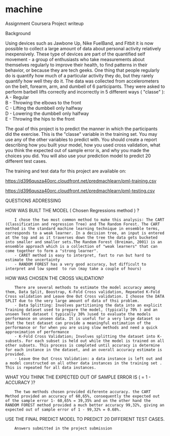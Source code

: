 # machine
Assignment Coursera Project writeup

Background

Using devices such as Jawbone Up, Nike FuelBand, and Fitbit it is now possible to collect a large amount of data about personal activity relatively inexpensively. These type of devices are part of the quantified self movement - a group of enthusiasts who take measurements about themselves regularly to improve their health, to find patterns in their behavior, or because they are tech geeks. One thing that people regularly do is quantify how much of a particular activity they do, but they rarely quantify how well they do it. The data was collected from accelerometers on the belt, forearm, arm, and dumbell of 6 participants. They were asked to perform barbell lifts correctly and incorrectly in 5 different ways ( "classe" ):  
                A - Regular  
                B - Throwing the elbows to the front   
                C - Lifting the dumbbell only halfway    
                D - Lowering the dumbbell only halfway  
                E - Throwing the hips to the front 

The goal of this project is to predict the manner in which the participants did the exercise. This is the "classe" variable in the training set. You may use any of the other variables to predict with. You should create a report describing how you built your model, how you used cross validation, what you think the expected out of sample error is, and why you made the choices you did. You will also use your prediction model to predict 20 different test cases. 

The training and test data for this project are available on: 

https://d396qusza40orc.cloudfront.net/predmachlearn/pml-training.csv

https://d396qusza40orc.cloudfront.net/predmachlearn/pml-testing.csv

QUESTIONS ADDRESSING

HOW WAS BUILT THE MODEL ( Chosen Regressions method ) ?

        I chose the two most common method to make this analysis: The CART (Classification and regression Tree) and The Random Forest. The CART method is the standard machine learning technique in ensemble terms, corresponds to a weak learner. In a decision tree, an input is entered at the top and as it traverses down the tree the data gets bucketed into smaller and smaller sets.The Random Forest (Breiman, 2001) is an ensemble approach which is a collection of "weak learners" that can come together to form a "strong learner".  
        - CARET method is easy to interpret, fast to run but hard to estimate the uncertainty    
        - RANDOM FOREST has a very good accuracy, but difficult to interpret and low speed  to run (may take a couple of hours)

HOW WAS CHOSEN THE CROSS VALIDATION?

        There are several methods to estimate the model accuracy among them, Data Split, Boostrap, K-Fold Cross validation, Repeated K-Fold Cross validation and Leave One Out Cross validation. I choose the DATA SPLIT due to the very large amount of data of thsi problem.   
        - Data Splitting: Involves partitioning the data into an explicit Training dataset used to prepare the model, (typically 70% ) and an unseen Test dataset ( typically 30% )used to evaluate the models performance on unseen data. It is useful for a very large dataset so that the test dataset can provide a meaningful estimation of the performance or for when you are using slow methods and need a quick approximation of performance     
        - K-Fold Cross Validation; Involves splitting the dataset into K-subsets. For each subset is held out while the model is trained on all other subsets. This process is completed until accuracy is determine for each instance in the dataset, and an overall accuracy estimate is provided.     
        - Leave One Out Cross Validation: a data instance is left out and a model constructed on all other data instances in the training set . This is repeated for all data instances.


WHAT YOU THINK THE EXPECTED OUT OF SAMPLE ERROR IS ( = 1 - ACCURACY )?

        The two methods chosen provided diferente accuracy. the CART Method provided an accuracy of 60,65%, consequently the expected out of the sample error 1- 60,65% = 39,35% and on the other hand the RANDOM FOREST method provided a much better accuracy 99,32%, giving an expected out of sample error of 1 - 99,32% = 0.68%.


USE THE FINAL PREDICT MODEL TO PREDICT 20 DIFFERENT TEST CASES.   

        Answers submitted in the project submission








